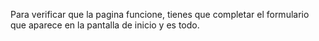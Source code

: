 Para verificar que la pagina funcione, tienes que completar el formulario que aparece en la pantalla de inicio y es todo.
